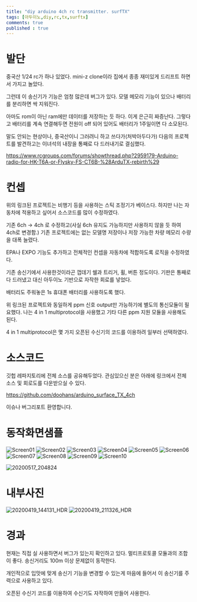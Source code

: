 ```yaml
---
title: "diy arduino 4ch rc transmitter. surfTX"
tags: [아두이노,diy,rc,tx,surftx]
comments: true
published : true
---
```



# 발단

중국산 1/24 rc가 하나 있었다. mini-z clone이라 집에서 종종 재미있게 드리프트 하면서 가지고 놀았다. 

그런데 이 송신기가 기능은 엄청 많은데 버그가 있다. 모델 메모리 기능이 있으나 배터리를 분리하면 싹 지워진다. 

아마도 rom이 아닌 ram에만 데이터를 저장하는 듯 하다. 이게 은근히 짜증난다. 그렇다고 배터리를 계속 연결해두면 전원이 off 되어 있어도 배터리가 1주일이면 다 소모된다.

말도 안되는 현상이나, 중국산이니 그러려니 하고 쓰다가(처박아두다가) 다음의 프로젝트를 발견하고는 이녀석의 내장을 통째로 다 드러내기로 결심했다.

https://www.rcgroups.com/forums/showthread.php?2959179-Arduino-radio-for-HK-T6A-or-Flysky-FS-CT6B-%28ArduTX-rebirth%29


# 컨셉

위의 링크된 프로젝트는 비행기 등을 사용하는 스틱 조정기가 베이스다. 하지만 나는 자동차에 적용하고 싶어서 소스코드를 많이 수정하였다.

기존 6ch -> 4ch 로 수정하고(사실 6ch 유지도 가능하지만 사용하지 않을 듯 하여 4ch로 변경함.) 기존 프로젝트에는 없는 모델명 저장이나 저장 가능한 차량 메모리 수량을 대폭 늘렸다.

EPA나 EXPO 기능도 추가하고 전체적인 컨셉을 자동차에 적합하도록 로직을 수정하였다.

기존 송신기에서 사용한것이라곤 껍데기 쉘과 트리거, 휠, 버튼 정도이다. 기판은 통째로 다 드러냈고 대신 아두이노 기반으로 자작한 회로를 넣었다.

배터리도 주워놓은 1s 휴대폰 배터리를 사용하도록 했다. 

위 링크된 프로젝트와 동일하게 ppm 신호 output만 가능하기에 별도의 통신모듈이 필요했다. 나는 4 in 1 multiprotocol을 사용했고 기타 다른 ppm 지원 모듈을 사용해도 된다.

4 in 1 multiprotocol은 몇 가지 오픈된 수신기의 코드를 이용하려 일부러 선택하였다.


# 소스코드

깃헙 레파지토리에 전체 소스를 공유해두었다. 관심있으신 분은 아래에 링크에서 전체 소스 및 회로도를 다운받으실 수 있다.

https://github.com/doohans/arduino_surface_TX_4ch

이슈나 버그리포트 환영합니다.


# 동작화면샘플

![Screen01](https://github.com/doohans/arduino_surface_TX_4ch/blob/master/Images/screen01.jpg)
![Screen02](https://github.com/doohans/arduino_surface_TX_4ch/blob/master/Images/screen02.jpg)
![Screen03](https://github.com/doohans/arduino_surface_TX_4ch/blob/master/Images/screen03.jpg)
![Screen04](https://github.com/doohans/arduino_surface_TX_4ch/blob/master/Images/screen04.jpg)
![Screen05](https://github.com/doohans/arduino_surface_TX_4ch/blob/master/Images/screen05.jpg)
![Screen06](https://github.com/doohans/arduino_surface_TX_4ch/blob/master/Images/screen06.jpg)
![Screen07](https://github.com/doohans/arduino_surface_TX_4ch/blob/master/Images/screen07.jpg)
![Screen08](https://github.com/doohans/arduino_surface_TX_4ch/blob/master/Images/screen08.jpg)
![Screen09](https://github.com/doohans/arduino_surface_TX_4ch/blob/master/Images/screen09.jpg)
![Screen10](https://github.com/doohans/arduino_surface_TX_4ch/blob/master/Images/screen10.jpg)

![20200517_204824](https://user-images.githubusercontent.com/19382541/83968577-2d68e080-a905-11ea-9083-0f48a997c4a3.jpg)


# 내부사진

![20200419_144131_HDR](https://user-images.githubusercontent.com/19382541/83968525-d95dfc00-a904-11ea-9c2e-6f05f56b4290.jpg)
![20200419_211326_HDR](https://user-images.githubusercontent.com/19382541/83968527-d9f69280-a904-11ea-8a05-08d593a25c4e.jpg)


# 경과

현재는 직접 실 사용하면서 버그가 있는지 확인하고 있다. 멀티프로토콜 모듈과의 조합이 좋다. 송신거리도 100m 이상 문제없이 동작한다.

개인적으로 입맛에 맞게 송신기 기능을 변경할 수 있는게 마음에 들어서 이 송신기를 주력으로 사용하고 있다.

오픈된 수신기 코드를 이용하여 수신기도 자작하여 만들어 사용한다.


